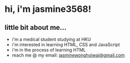 # hi, i'm jasmine3568!
## little bit about me...
- i'm a medical student studying at HKU
- i'm interested in learning HTML, CSS and JavaScript
- i'm in the process of learning HTML
- reach me @ my email: jasminewonghoiwai@gmail.com
